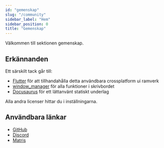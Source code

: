 ```yaml
---
id: "gemenskap"
slug: "/community"
sidebar_label: "Hem"
sidebar_position: 0
title: "Gemenskap"
---
```


Välkommen till sektionen gemenskap.

## Erkännanden

Ett särskilt tack går till:

* [Flutter](https://github.com/flutter/flutter) för att tillhandahålla detta användbara crossplatform ui ramverk
* [window_manager](https://github.com/leanflutter/window_manager) för alla funktioner i skrivbordet
* [Docusaurus](https://github.com/facebook/docusaurus) för ett lättanvänt statiskt underlag

Alla andra licenser hittar du i inställningarna.

## Användbara länkar

* [GitHub](https://github.com/LinwoodDev/Butterfly)
* [Discord](https://go.linwood.dev/discord)
* [Matris](https://go.linwood.dev/matrix)
